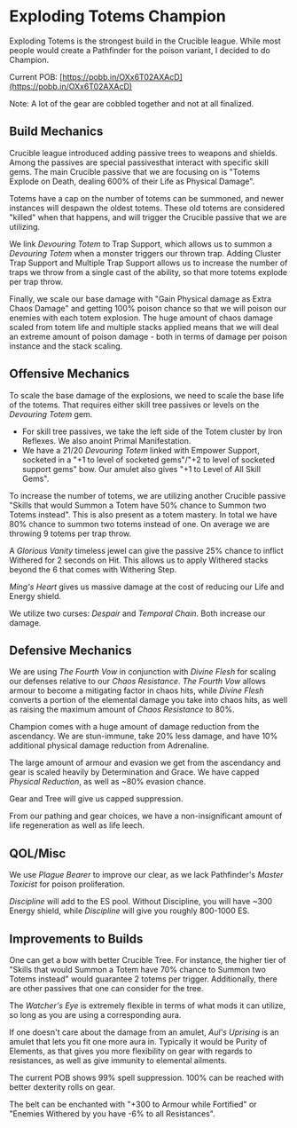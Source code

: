 # Exploding Totems Champion

Exploding Totems is the strongest build in the Crucible league. While most people would create a Pathfinder for the poison variant, I decided to do Champion.

Current POB: [https://pobb.in/OXx6T02AXAcD](https://pobb.in/OXx6T02AXAcD)

Note: A lot of the gear are cobbled together and not at all finalized.

## Build Mechanics
Crucible league introduced adding passive trees to weapons and shields. Among the passives are special passivesthat interact with specific skill gems. The main Crucible passive that we are focusing on is "Totems Explode on Death, dealing 600% of their Life as Physical Damage".

Totems have a cap on the number of totems can be summoned, and newer instances will despawn the oldest totems. These old totems are considered "killed" when that happens, and will trigger the Crucible passive that we are utilizing. 

We link _Devouring Totem_ to Trap Support, which allows us to summon a _Devouring Totem_ when a monster triggers our thrown trap. Adding Cluster Trap Support and Multiple Trap Support allows us to increase the number of traps we throw from a single cast of the ability, so that more totems explode per trap throw.

Finally, we scale our base damage with "Gain Physical damage as Extra Chaos Damage" and getting 100% poison chance so that we will poison our enemies with each totem explosion. The huge amount of chaos damage scaled from totem life and multiple stacks applied means that we will deal an extreme amount of poison damage - both in terms of damage per poison instance and the stack scaling.

## Offensive Mechanics
To scale the base damage of the explosions, we need to scale the base life of the totems. That requires either skill tree passives or levels on the _Devouring Totem_ gem. 
- For skill tree passives, we take the left side of the Totem cluster by Iron Reflexes. We also anoint Primal Manifestation.
- We have a 21/20 _Devouring Totem_ linked with Empower Support, socketed in a "+1 to level of socketed gems"/"+2 to level of socketed support gems" bow. Our amulet also gives "+1 to Level of All Skill Gems".

To increase the number of totems, we are utilizing another Crucible passive "Skills that would Summon a Totem have 50% chance to Summon two Totems instead". This is also present as a totem mastery. In total we have 80% chance to summon two totems instead of one. On average we are throwing 9 totems per trap throw.

A _Glorious Vanity_ timeless jewel can give the passive 25% chance to inflict Withered for 2 seconds on Hit. This allows us to apply Withered stacks beyond the 6 that comes with Withering Step.

_Ming's Heart_ gives us massive damage at the cost of reducing our Life and Energy shield.

We utilize two curses: _Despair_ and _Temporal Chain_. Both increase our damage.
## Defensive Mechanics
We are using _The Fourth Vow_ in conjunction with _Divine Flesh_ for scaling our defenses relative to our _Chaos Resistance_. _The Fourth Vow_ allows armour to become a mitigating factor in chaos hits, while _Divine Flesh_ converts a portion of the elemental damage you take into chaos hits, as well as raising the maximum amount of _Chaos Resistance_ to 80%.

Champion comes with a huge amount of damage reduction from the ascendancy. We are stun-immune, take 20% less damage, and have 10% additional physical damage reduction from Adrenaline.

The large amount of armour and evasion we get from the ascendancy and gear is scaled heavily by Determination and Grace. We have capped _Physical Reduction_, as well as ~80% evasion chance.

Gear and Tree will give us capped suppression.

From our pathing and gear choices, we have a non-insignificant amount of life regeneration as well as life leech.

## QOL/Misc
We use _Plague Bearer_ to improve our clear, as we lack Pathfinder's _Master Toxicist_ for poison proliferation.

_Discipline_ will add to the ES pool. Without Discipline, you will have ~300 Energy shield, while _Discipline_ will give you roughly 800-1000 ES.


## Improvements to Builds
One can get a bow with better Crucible Tree. For instance, the higher tier of "Skills that would Summon a Totem have 70% chance to Summon two Totems instead" would guarantee 2 totems per trigger. Additionally, there are other passives that one can consider for the tree.

The _Watcher's Eye_ is extremely flexible in terms of what mods it can utilize, so long as you are using a corresponding aura.

If one doesn't care about the damage from an amulet, _Aul's Uprising_ is an amulet that lets you fit one more aura in. Typically it would be Purity of Elements, as that gives you more flexibility on gear with regards to resistances, as well as give immunity to elemental ailments.

The current POB shows 99% spell suppression. 100% can be reached with better dexterity rolls on gear.

The belt can be enchanted with "+300 to Armour while Fortified" or "Enemies Withered by you have -6% to all Resistances".